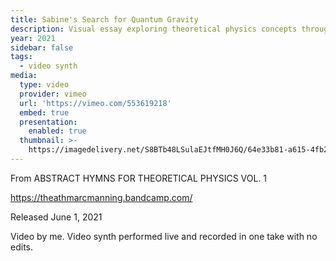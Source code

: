```yaml
---
title: Sabine's Search for Quantum Gravity
description: Visual essay exploring theoretical physics concepts through mixed media.
year: 2021
sidebar: false
tags:
  - video synth
media:
  type: video
  provider: vimeo
  url: 'https://vimeo.com/553619218'
  embed: true
  presentation:
    enabled: true
  thumbnail: >-
    https://imagedelivery.net/S8BTb48LSulaEJtfMH0J6Q/64e33b81-a615-4fb2-9618-c8e3f0c82300/public
---
```


<ClientOnly>
  <WorkbookViewer />
</ClientOnly>

From ABSTRACT HYMNS FOR THEORETICAL PHYSICS VOL. 1

https://theathmarcmanning.bandcamp.com/

Released June 1, 2021

Video by me. Video synth performed live and recorded in one take with no edits.

<script setup>
import WorkbookViewer from "../../.vitepress/theme/components/workbook/WorkbookViewer.vue";
</script>
